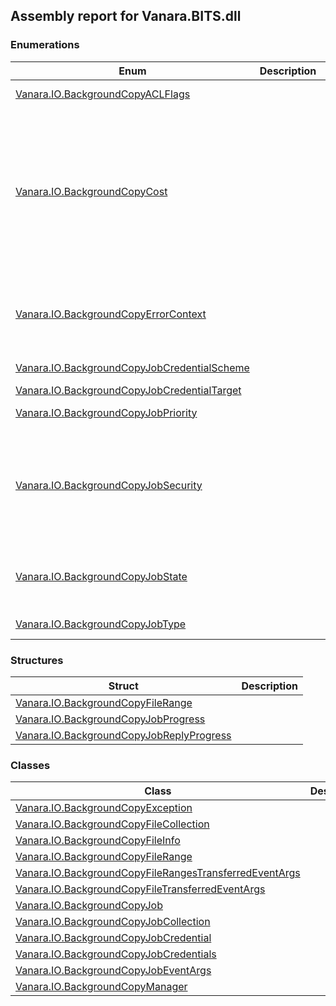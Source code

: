 ## Assembly report for Vanara.BITS.dll
### Enumerations
Enum | Description | Values
---- | ---- | ----
[Vanara.IO.BackgroundCopyACLFlags](https://github.com/dahall/Vanara/search?l=C%23&q=BackgroundCopyACLFlags) |  | None, Owner, Group, Dacl, Sacl, All
[Vanara.IO.BackgroundCopyCost](https://github.com/dahall/Vanara/search?l=C%23&q=BackgroundCopyCost) |  | Unrestricted, CappedUsageUnknown, BelowCap, NearCap, OvercapCharged, OvercapThrottled, UsageBased, Roaming, Reserved, IgnoreCongestion, TransferUnrestricted, TransferStandard, TransferNoSurcharge, TransferNotRoaming, TransferAlways
[Vanara.IO.BackgroundCopyErrorContext](https://github.com/dahall/Vanara/search?l=C%23&q=BackgroundCopyErrorContext) |  | None, Unknown, GeneralQueueManager, QueueManagerNotification, LocalFile, RemoteFile, GeneralTransport, RemoteApplication
[Vanara.IO.BackgroundCopyJobCredentialScheme](https://github.com/dahall/Vanara/search?l=C%23&q=BackgroundCopyJobCredentialScheme) |  | Basic, Digest, NTLM, Negotiate, Passport
[Vanara.IO.BackgroundCopyJobCredentialTarget](https://github.com/dahall/Vanara/search?l=C%23&q=BackgroundCopyJobCredentialTarget) |  | Undefined, Server, Proxy
[Vanara.IO.BackgroundCopyJobPriority](https://github.com/dahall/Vanara/search?l=C%23&q=BackgroundCopyJobPriority) |  | Foreground, High, Normal, Low
[Vanara.IO.BackgroundCopyJobSecurity](https://github.com/dahall/Vanara/search?l=C%23&q=BackgroundCopyJobSecurity) |  | AllowSilentRedirect, CheckCRL, IgnoreInvalidCerts, IgnoreExpiredCerts, IgnoreUnknownCA, IgnoreWrongCertUsage, AllowReportedRedirect, DisallowRedirect, AllowHttpsToHttpRedirect
[Vanara.IO.BackgroundCopyJobState](https://github.com/dahall/Vanara/search?l=C%23&q=BackgroundCopyJobState) |  | Queued, Connecting, Transferring, Suspended, Error, TransientError, Transferred, Acknowledged, Cancelled
[Vanara.IO.BackgroundCopyJobType](https://github.com/dahall/Vanara/search?l=C%23&q=BackgroundCopyJobType) |  | Download, Upload, UploadReply
### Structures
Struct | Description
---- | ----
[Vanara.IO.BackgroundCopyFileRange](https://github.com/dahall/Vanara/search?l=C%23&q=BackgroundCopyFileRange) | 
[Vanara.IO.BackgroundCopyJobProgress](https://github.com/dahall/Vanara/search?l=C%23&q=BackgroundCopyJobProgress) | 
[Vanara.IO.BackgroundCopyJobReplyProgress](https://github.com/dahall/Vanara/search?l=C%23&q=BackgroundCopyJobReplyProgress) | 
### Classes
Class | Description
---- | ----
[Vanara.IO.BackgroundCopyException](https://github.com/dahall/Vanara/search?l=C%23&q=BackgroundCopyException) | 
[Vanara.IO.BackgroundCopyFileCollection](https://github.com/dahall/Vanara/search?l=C%23&q=BackgroundCopyFileCollection) | 
[Vanara.IO.BackgroundCopyFileInfo](https://github.com/dahall/Vanara/search?l=C%23&q=BackgroundCopyFileInfo) | 
[Vanara.IO.BackgroundCopyFileRange](https://github.com/dahall/Vanara/search?l=C%23&q=BackgroundCopyFileRange) | 
[Vanara.IO.BackgroundCopyFileRangesTransferredEventArgs](https://github.com/dahall/Vanara/search?l=C%23&q=BackgroundCopyFileRangesTransferredEventArgs) | 
[Vanara.IO.BackgroundCopyFileTransferredEventArgs](https://github.com/dahall/Vanara/search?l=C%23&q=BackgroundCopyFileTransferredEventArgs) | 
[Vanara.IO.BackgroundCopyJob](https://github.com/dahall/Vanara/search?l=C%23&q=BackgroundCopyJob) | 
[Vanara.IO.BackgroundCopyJobCollection](https://github.com/dahall/Vanara/search?l=C%23&q=BackgroundCopyJobCollection) | 
[Vanara.IO.BackgroundCopyJobCredential](https://github.com/dahall/Vanara/search?l=C%23&q=BackgroundCopyJobCredential) | 
[Vanara.IO.BackgroundCopyJobCredentials](https://github.com/dahall/Vanara/search?l=C%23&q=BackgroundCopyJobCredentials) | 
[Vanara.IO.BackgroundCopyJobEventArgs](https://github.com/dahall/Vanara/search?l=C%23&q=BackgroundCopyJobEventArgs) | 
[Vanara.IO.BackgroundCopyManager](https://github.com/dahall/Vanara/search?l=C%23&q=BackgroundCopyManager) | 
